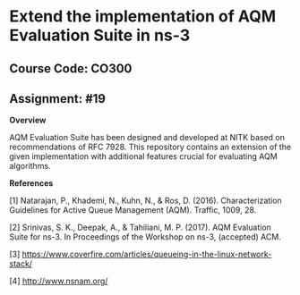 # Extend the implementation of AQM Evaluation Suite in ns-3

## Course Code: CO300

## Assignment: #19



**Overview**

AQM Evaluation Suite has been designed and developed at NITK based on recommendations of RFC 7928. This repository contains an extension of the given implementation with additional features crucial for evaluating AQM algorithms.


**References**

[1] Natarajan, P., Khademi, N., Kuhn, N., & Ros, D. (2016). Characterization Guidelines for Active Queue Management (AQM). Traffic, 1009, 28.

[2] Srinivas, S. K., Deepak, A., & Tahiliani, M. P. (2017). AQM Evaluation Suite for ns-3. In Proceedings of the Workshop on ns-3, (accepted) ACM.

[3] https://www.coverfire.com/articles/queueing-in-the-linux-network-stack/

[4] http://www.nsnam.org/
